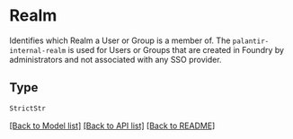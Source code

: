 # Realm

Identifies which Realm a User or Group is a member of.
The `palantir-internal-realm` is used for Users or Groups that are created in Foundry by administrators and not associated with any SSO provider.


## Type
```python
StrictStr
```


[[Back to Model list]](../../../README.md#models-v2-link) [[Back to API list]](../../../README.md#apis-v2-link) [[Back to README]](../../../README.md)
